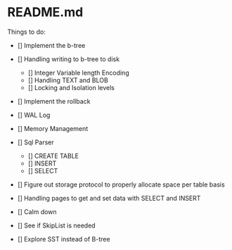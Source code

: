 # README.md

Things to do:

- [] Implement the b-tree
- [] Handling writing to b-tree to disk
  - [] Integer Variable length Encoding
  - [] Handling TEXT and BLOB
  - [] Locking and Isolation levels
- [] Implement the rollback
- [] WAL Log
- [] Memory Management

- [] Sql Parser
  - [] CREATE TABLE
  - [] INSERT
  - [] SELECT
- [] Figure out storage protocol to properly allocate space per table basis
- [] Handling pages to get and set data with SELECT and INSERT
- [] Calm down

- [] See if SkipList is needed
- [] Explore SST instead of B-tree
